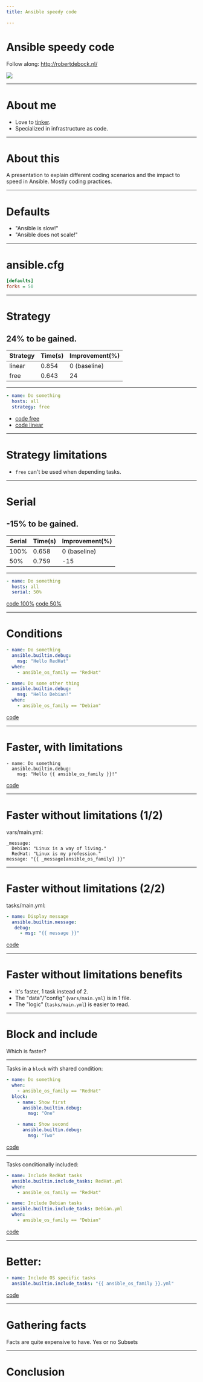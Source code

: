 ```yaml
---
title: Ansible speedy code

---
```


# Ansible speedy code

Follow along: http://robertdebock.nl/

<img src="https://api.qrserver.com/v1/create-qr-code/?size=350x350&data=http://robertdebock.nl/presentations/ansible-speed/"/>

---

# About me

- Love to [tinker](https://robertdebock.nl/).
- Specialized in infrastructure as code.

---

# About this

A presentation to explain different coding scenarios and the impact to speed in Ansible. Mostly coding practices.

---

# Defaults

- "Ansible is slow!"
- "Ansible does not scale!"

---

# ansible.cfg

```cfg
[defaults]
forks = 50
```

---

# Strategy

## 24% to be gained.

| Strategy | Time(s) | Improvement(%) |
| -------- | ------- | -------------- |
| linear   | 0.854   | 0 (baseline)   |
| free     | 0.643   | 24             |

----

```yaml
- name: Do something
  hosts: all
  strategy: free
```

- [code free](https://github.com/robertdebock/ansible-speedy-code/blob/master/strategy-free.yml)
- [code linear](https://github.com/robertdebock/ansible-speedy-code/blob/master/strategy-linear.yml)

----

# Strategy limitations

- `free` can't be used when depending tasks.

---

# Serial

## -15% to be gained.

| Serial | Time(s) | Improvement(%) |
| ------ | ------- | -------------- |
| 100%   | 0.658   | 0 (baseline)   |
| 50%    | 0.759   | -15            |

----

```yaml
- name: Do something
  hosts: all
  serial: 50%
```

[code 100%](https://github.com/robertdebock/ansible-speedy-code/blob/master/serial-1.yml)
[code 50%](https://github.com/robertdebock/ansible-speedy-code/blob/master/serial-2.yml)

---

# Conditions

```yaml
- name: Do something
  ansible.builtin.debug:
    msg: "Hello RedHat"
  when:
    - ansible_os_family == "RedHat"

- name: Do some other thing
  ansible.builtin.debug:
    msg: "Hello Debian!"
  when:
    - ansible_os_family == "Debian"
```

[code](https://github.com/robertdebock/ansible-speedy-code/blob/master/conditions-1.yml)

----

# Faster, with limitations

```
- name: Do something
  ansible.builtin.debug:
    msg: "Hello {{ ansible_os_family }}!"
```

[code](https://github.com/robertdebock/ansible-speedy-code/blob/master/conditions-2.yml)

----

# Faster without limitations (1/2)

vars/main.yml:

```
_message:
  Debian: "Linux is a way of living."
  RedHat: "Linux is my profession."
message: "{{ _message[ansible_os_family] }}"
```

----

# Faster without limitations (2/2)

tasks/main.yml:

```yaml
- name: Display message
  ansible.builtin.message:
   debug:
     - msg: "{{ message }}"
```

[code](https://github.com/robertdebock/ansible-speedy-code/blob/master/conditions-3.yml)

---

# Faster without limitations benefits

- It's faster, 1 task instead of 2.
- The "data"/"config" (`vars/main.yml`) is in 1 file.
- The "logic" (`tasks/main.yml`) is easier to read.

---

# Block and include

Which is faster?

----

Tasks in a `block` with  shared condition:

```yaml
- name: Do something
  when:
    - ansible_os_family == "RedHat"
  block:
    - name: Show first
      ansible.builtin.debug:
        msg: "One"

    - name: Show second
      ansible.builtin.debug:
        msg: "Two"
```

[code](https://github.com/robertdebock/ansible-speedy-code/blob/master/block.yml)

----

Tasks conditionally included:

```yaml
- name: Include RedHat tasks
  ansible.builtin.include_tasks: RedHat.yml
  when:
    - ansible_os_family == "RedHat"

- name: Include Debian tasks
  ansible.builtin.include_tasks: Debian.yml
  when:
    - ansible_os_family == "Debian"
```

[code](https://github.com/robertdebock/ansible-speedy-code/blob/master/include-1.yml)

----

# Better:

```yaml
- name: Include OS specific tasks
  ansible.builtin.include_tasks: "{{ ansible_os_family }}.yml"
```

[code](https://github.com/robertdebock/ansible-speedy-code/blob/master/include-2.yml)

---

# Gathering facts

Facts are quite expensive to have.
Yes or no
Subsets

---

# Conclusion
